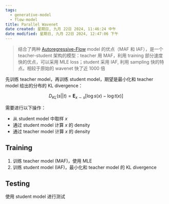 ```yaml
---
tags:
  - generative-model
  - flow-model
title: Parallel Wavenet
date created: 星期日, 九月 22日 2024, 11:46:24 中午
date modified: 星期日, 九月 22日 2024, 12:47:06 下午
---
```


> 结合了两种 [Autoregressive-Flow](Autoregressive-Flow.md) model 的优点（MAF 和 IAF），是一个 teacher-student 架构的模型：teacher 用 MAF，利用 training 部分速度快的优点，可以采用 MLE loss；student 采用 IAF, 利用 sampling 快的特点。相较于原始的 wavenet 快了近 1000 倍

先训练 teacher model，再训练 student model，期望是最小化和 teacher model 给出的分布的 KL divergence：

$$
D_{KL}(s||t)=\mathbf{E}_{x \sim s}[\log s(x) - \log t(x)]
$$

需要进行以下操作：

- 从 student model 中取样 $x$
- 通过 student model 计算 $x$ 的 density
- 通过 teacher model 计算 $x$ 的 density

## Training

1. 训练 teacher model (MAF)，使用 MLE
2. 训练 student model (IAF)，最小化和 teacher model 的 KL divergence

## Testing

使用 student model 进行测试
